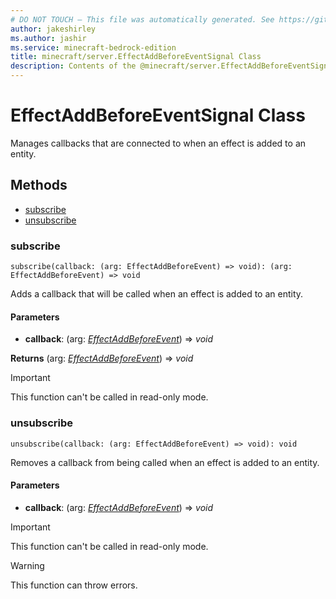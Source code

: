 ```yaml
---
# DO NOT TOUCH — This file was automatically generated. See https://github.com/mojang/minecraftapidocsgenerator to modify descriptions, examples, etc.
author: jakeshirley
ms.author: jashir
ms.service: minecraft-bedrock-edition
title: minecraft/server.EffectAddBeforeEventSignal Class
description: Contents of the @minecraft/server.EffectAddBeforeEventSignal class.
---
```

# EffectAddBeforeEventSignal Class

Manages callbacks that are connected to when an effect is added to an entity.

## Methods
- [subscribe](#subscribe)
- [unsubscribe](#unsubscribe)

### **subscribe**
`
subscribe(callback: (arg: EffectAddBeforeEvent) => void): (arg: EffectAddBeforeEvent) => void
`

Adds a callback that will be called when an effect is added to an entity.

#### **Parameters**
- **callback**: (arg: [*EffectAddBeforeEvent*](EffectAddBeforeEvent.md)) => *void*

**Returns** (arg: [*EffectAddBeforeEvent*](EffectAddBeforeEvent.md)) => *void*

> [!IMPORTANT]
> This function can't be called in read-only mode.

### **unsubscribe**
`
unsubscribe(callback: (arg: EffectAddBeforeEvent) => void): void
`

Removes a callback from being called when an effect is added to an entity.

#### **Parameters**
- **callback**: (arg: [*EffectAddBeforeEvent*](EffectAddBeforeEvent.md)) => *void*

> [!IMPORTANT]
> This function can't be called in read-only mode.

> [!WARNING]
> This function can throw errors.
